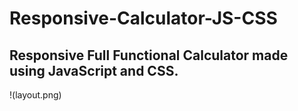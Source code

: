 # Responsive-Calculator-JS-CSS
## Responsive Full Functional Calculator made using JavaScript and CSS.

!(layout.png)
